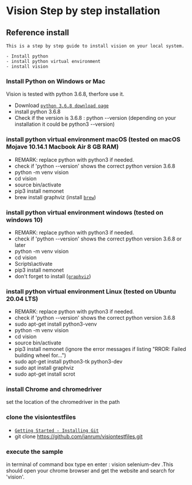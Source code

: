 # Vision Step by step installation

## Reference install
```
This is a step by step guide to install vision on your local system.

- Install python
- install python virtual environment
- install vision
```

### Install Python on Windows or Mac
Vision is tested with python 3.6.8, therfore use it.
- Download  <a href="https://www.python.org/downloads/release/python-368/" target="_blank">`python 3.6.8 download page`</a> 
- install python 3.6.8
- Check if the version is 3.6.8 : python --version (depending on your installation it could be python3 --version)

### install python virtual environment macOS (tested on macOS Mojave 10.14.1 Macbook Air 8 GB RAM)
- REMARK: replace python with python3 if needed.
- check if 'python --version' shows the correct python version 3.6.8 
- python -m venv vision
- cd vision
- source bin/activate
- pip3 install nemonet
- brew install graphviz (install <a href="https://brew.sh" target="_blank">`brew`</a>)

### install python virtual environment windows (tested on windows 10)
- REMARK: replace python with python3 if needed.
- check if 'python --version' shows the correct python version 3.6.8 or later
- python -m venv vision
- cd vision
- Scripts\activate
- pip3 install nemonet
- don't forget to install (<a href="https://graphviz.org" target="_blank">`graphviz`</a>) 

### install python virtual environment Linux (tested on Ubuntu 20.04 LTS)
- REMARK: replace python with python3 if needed.
- check if 'python --version' shows the correct python version 3.6.8
- sudo apt-get install python3-venv
- python -m venv vision
- cd vision
- source bin/activate
- pip3 install nemonet (ignore the error messages if listing "RROR: Failed building wheel for...")
- sudo apt-get install python3-tk python3-dev
- sudo apt install graphviz
- sudo apt-get install scrot

### install Chrome and chromedriver
set the location of the chromedriver in the path

### clone the visiontestfiles
- <a href="https://git-scm.com/book/en/v2/Getting-Started-Installing-Git" target="_blank">`Getting Started - Installing Git`</a>
- git clone https://github.com/janrum/visiontestfiles.git


### execute the sample
in terminal of command box type en enter : vision selenium-dev .This should open your chrome browser and get the website and search for 'vision'.





